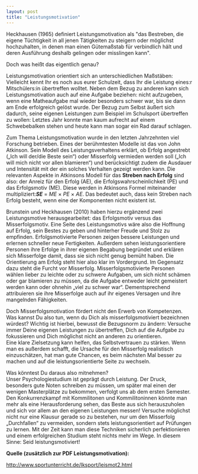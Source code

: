 ```yaml
---
layout: post
title: "Leistungsmotivation"
---
```


Heckhausen (1965) definiert Leistungsmotivation als "das Bestreben, die eigene Tüchtigkeit in all jenen Tätigkeiten zu steigern oder möglichst hochzuhalten, in denen man einen Gütemaßstab für verbindlich hält und deren Ausführung deshalb gelingen oder misslingen kann". 

Doch was heißt das eigentlich genau?  

Leistungsmotivation orientiert sich an unterschiedlichen Maßstäben: Vielleicht kennt Ihr es noch aus eurer Schulzeit, dass Ihr die Leistung eines:r Mitschülers:in übertreffen wolltet. Neben dem Bezug zu anderen kann sich Leistungsmotivation auch auf eine Aufgabe beziehen: nicht aufzugeben, wenn eine Matheaufgabe mal wieder besonders schwer war, bis sie dann am Ende erfolgreich gelöst wurde. Der Bezug zum Selbst äußert sich dadurch, seine eigenen Leistungen zum Beispiel im Schulsport übertreffen zu wollen: Letztes Jahr konnte man kaum aufrecht auf einem Schwebebalken stehen und heute kann man sogar ein Rad darauf schlagen.  

Zum Thema Leistungsmotivation wurde in den letzten Jahrzehnten viel Forschung betrieben. Eines der berühmtesten Modelle ist das von John Atkinson. Sein Modell des Leistungsverhaltens erklärt, ob Erfolg angestrebt („Ich will der/die Beste sein“) oder Misserfolg vermieden werden soll („Ich will mich nicht vor allen blamieren“) und berücksichtigt zudem die Ausdauer und Intensität mit der ein solches Verhalten gezeigt werden kann. Die relevanten Aspekte in Atkinsons Modell für das **Streben nach Erfolg** sind also: der Anreiz für den Erfolg (AE), die Erfolgswahrscheinlichkeit (PE) und das Erfolgsmotiv (ME). Diese werden in Atkinsons Formel miteinander multipliziert:**_SE_** = *ME* × *PE* × *AE*. Das bedeutet auch, dass kein Streben nach Erfolg besteht, wenn eine der Komponenten nicht existent ist.  

Brunstein und Heckhausen (2010) haben hierzu ergänzend zwei Leistungsmotive herausgearbeitet: das Erfolgsmotiv versus das Misserfolgsmotiv. Eine Seite des Leistungsmotivs wäre also die Hoffnung auf Erfolg, sein Bestes zu geben und hinterher Freude und Stolz zu empfinden. Erfolgsmotivierte Personen zeigen bessere Leistungen und erlernen schneller neue Fertigkeiten. Außerdem sehen leistungsorientiere Personen ihre Erfolge in ihrer eigenen Begabung begründet und erklären sich Misserfolge damit, dass sie sich nicht genug bemüht haben. Die Orientierung am Erfolg steht hier also klar im Vordergrund. Im Gegensatz dazu steht die Furcht vor Misserfolg. Misserfolgsmotivierte Personen wählen lieber zu leichte oder zu schwere Aufgaben, um sich nicht schämen oder gar blamieren zu müssen, da die Aufgabe entweder leicht gemeistert werden kann oder ohnehin „viel zu schwer war“. Dementsprechend attribuieren sie ihre Misserfolge auch auf ihr eigenes Versagen und ihre mangelnden Fähigkeiten.  

Doch Misserfolgsmotivation fördert nicht den Erwerb von Kompetenzen. Was kannst Du also tun, wenn du Dich als misserfolgsmotiviert bezeichnen würdest? Wichtig ist hierbei, bewusst die Bezugsnorm zu ändern: Versuche immer Deine eigenen Leistungen zu übertreffen, Dich auf die Aufgabe zu fokussieren und Dich möglichst nicht an anderen zu orientieren.  
Eine klare Zielsetzung kann helfen, das Selbstvertrauen zu stärken. Wenn man es außerdem schafft, die Ursache für den Misserfolg realistisch einzuschätzen, hat man gute Chancen, es beim nächsten Mal besser zu machen und auf die leistungsorientierte Seite zu wechseln.  

Was könntest Du daraus also mitnehmen?   
Unser Psychologiestudium ist geprägt durch Leistung. Der Druck, besonders gute Noten schreiben zu müssen, um später mal einen der wenigen Masterplätze zu bekommen, verfolgt uns ab dem ersten Semester. Den Konkurrenzkampf mit Kommilitonen und Kommilitoninnen könnte man mehr als eine Herausforderung sehen, das Beste aus sich herauszuholen und sich vor allem an den eigenen Leistungen messen! Versuche möglichst nicht nur eine Klausur gerade so zu bestehen, nur um den Misserfolg „Durchfallen“ zu vermeiden, sondern stets leistungsorientiert auf Prüfungen zu lernen. Mit der Zeit kann man diese Techniken sicherlich perfektionieren und einem erfolgreichen Studium steht nichts mehr im Wege. In diesem Sinne: Seid leistungsmotiviert!


**Quelle (zusätzlich zur PDF Leistungsmotivation):**   

http://www.sportunterricht.de/lksport/leismot2.html 
